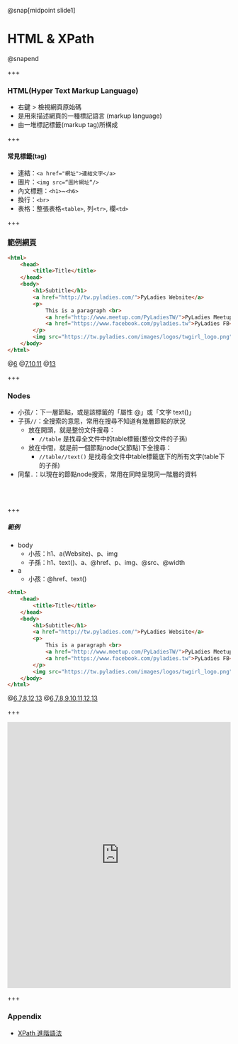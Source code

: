 @snap[midpoint slide1]
<h1>HTML & XPath</h1>
@snapend

+++
### HTML(Hyper Text Markup Language)
- 右鍵 > 檢視網頁原始碼
- 是用來描述網頁的一種標記語言 (markup language)
- 由一堆標記標籤(markup tag)所構成

+++
#### 常見標籤(tag)
- 連結：`<a href="網址">連結文字</a>`
- 圖片：`<img src=“圖片網址“/>`
- 內文標題：`<h1>`~`<h6>`
- 換行：`<br>`
- 表格：整張表格`<table>`, 列`<tr>`, 欄`<td>`

+++
### [範例網頁](http://tw.pyladies.com/~marsw/sample.html)

```html
<html>
    <head>
        <title>Title</title>
    </head>
    <body>
        <h1>Subtitle</h1>
        <a href="http://tw.pyladies.com/">PyLadies Website</a>
        <p>
            This is a paragraph <br>
            <a href="http://www.meetup.com/PyLadiesTW/">PyLadies Meetup</a> <br>
            <a href="https://www.facebook.com/pyladies.tw">PyLadies FB</a> <br>
        </p>
        <img src="https://tw.pyladies.com/images/logos/twgirl_logo.png" width="99px"/>
    </body>
</html>
```
@[6](內文標題`<h1>` )
@[7,10,11](連結`<a>`)
@[13](圖片`<img>` )

+++
### Nodes
- 小孩`/`：下一層節點，或是該標籤的「屬性 @」或「文字 text()」
- 子孫`//`：全搜索的意思，常用在搜尋不知道有幾層節點的狀況
    - 放在開頭，就是整份文件搜尋：
        - `//table` 是找尋全文件中的table標籤(整份文件的子孫)
    - 放在中間，就是前一個節點node(父節點)下全搜尋：
        - `//table//text()` 是找尋全文件中table標籤底下的所有文字(table下的子孫)
- 同輩`.`：以現在的節點node搜索，常用在同時呈現同一階層的資料 
<br>
<br>

+++
##### 範例
- body
    - 小孩：h1、a(Website)、p、img
    - 子孫：h1、text()、a、@href、p、img、@src、@width
- a
    - 小孩：@href、text()

```html
<html>
    <head>
        <title>Title</title>
    </head>
    <body>
        <h1>Subtitle</h1>
        <a href="http://tw.pyladies.com/">PyLadies Website</a>
        <p>
            This is a paragraph <br>
            <a href="http://www.meetup.com/PyLadiesTW/">PyLadies Meetup</a> <br>
            <a href="https://www.facebook.com/pyladies.tw">PyLadies FB</a> <br>
        </p>
        <img src="https://tw.pyladies.com/images/logos/twgirl_logo.png" width="99px"/>
    </body>
</html>
```
@[6,7,8,12,13]()
@[6,7,8,9,10,11,12,13]()

+++
<iframe height="600px" width="100%" src="https://repl.it/@MARSW/XPathexample1?lite=true" scrolling="no" frameborder="no" allowtransparency="true" allowfullscreen="true" sandbox="allow-forms allow-pointer-lock allow-popups allow-same-origin allow-scripts allow-modals"></iframe>

+++
### Appendix
- [XPath 進階語法](https://tw.pyladies.com/~marsw/crawler02.slides.html#/7)